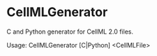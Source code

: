 # CellMLGenerator

C and Python generator for CellML 2.0 files.

Usage: CellMLGenerator [C|Python] &lt;CellMLFile&gt;

